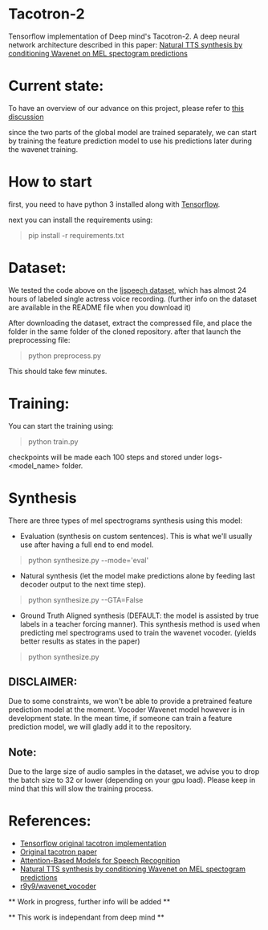 # Tacotron-2
Tensorflow implementation of Deep mind's Tacotron-2. A deep neural network architecture described in this paper: [Natural TTS synthesis by conditioning Wavenet on MEL spectogram predictions](https://arxiv.org/pdf/1712.05884.pdf)


# Current state:

To have an overview of our advance on this project, please refer to [this discussion](https://github.com/Rayhane-mamah/Tacotron-2/issues/4)

since the two parts of the global model are trained separately, we can start by training the feature prediction model to use his predictions later during the wavenet training.

# How to start
first, you need to have python 3 installed along with [Tensorflow](https://www.tensorflow.org/install/).

next you can install the requirements using:

> pip install -r requirements.txt

# Dataset:
We tested the code above on the [ljspeech dataset](https://keithito.com/LJ-Speech-Dataset/), which has almost 24 hours of labeled single actress voice recording. (further info on the dataset are available in the README file when you download it)

After downloading the dataset, extract the compressed file, and place the folder in the same folder of the cloned repository.
after that launch the preprocessing file:

> python preprocess.py

This should take few minutes.

# Training:
You can start the training using:

> python train.py

checkpoints will be made each 100 steps and stored under logs-<model_name> folder.

# Synthesis
There are three types of mel spectrograms synthesis using this model:

- Evaluation (synthesis on custom sentences). This is what we'll usually use after having a full end to end model.

> python synthesize.py --mode='eval'

- Natural synthesis (let the model make predictions alone by feeding last decoder output to the next time step).

> python synthesize.py --GTA=False

- Ground Truth Aligned synthesis (DEFAULT: the model is assisted by true labels in a teacher forcing manner). This synthesis method is used when predicting mel spectrograms used to train the wavenet vocoder. (yields better results as states in the paper)

> python synthesize.py

## DISCLAIMER:
Due to some constraints, we won't be able to provide a pretrained feature prediction model at the moment. Vocoder Wavenet model however is in development state. In the mean time, if someone can train a feature prediction model, we will gladly add it to the repository.

## Note:
Due to the large size of audio samples in the dataset, we advise you to drop the batch size to 32 or lower (depending on your gpu load). Please keep in mind that this will slow the training process.

# References:
- [Tensorflow original tacotron implementation](https://github.com/keithito/tacotron)
- [Original tacotron paper](https://arxiv.org/pdf/1703.10135.pdf)
- [Attention-Based Models for Speech Recognition](https://arxiv.org/pdf/1506.07503.pdf)
- [Natural TTS synthesis by conditioning Wavenet on MEL spectogram predictions](https://arxiv.org/pdf/1712.05884.pdf)
- [r9y9/wavenet_vocoder](https://github.com/r9y9/wavenet_vocoder)


** Work in progress, further info will be added **

** This work is independant from deep mind **
